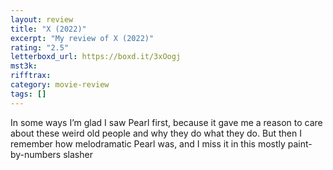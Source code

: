 ```yaml
---
layout: review
title: "X (2022)"
excerpt: "My review of X (2022)"
rating: "2.5"
letterboxd_url: https://boxd.it/3xOogj
mst3k:
rifftrax:
category: movie-review
tags: []
---
```


In some ways I’m glad I saw Pearl first, because it gave me a reason to care about these weird old people and why they do what they do. But then I remember how melodramatic Pearl was, and I miss it in this mostly paint-by-numbers slasher
